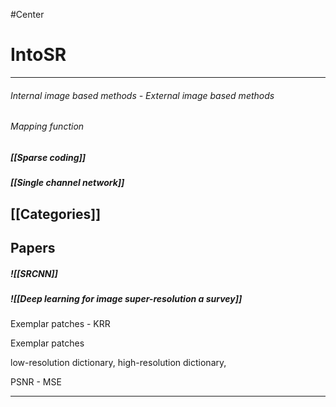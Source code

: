 #Center 
# IntoSR
***

###### Internal image based methods - External image based methods

###### Mapping function

##### [[Sparse coding]] 

##### [[Single channel network]]

## [[Categories]]

## Papers
##### ![[SRCNN]]
##### ![[Deep learning for image super-resolution a survey]]
Exemplar patches - KRR

  

Exemplar patches

low-resolution dictionary, high-resolution dictionary,

  

PSNR - MSE

  
***
